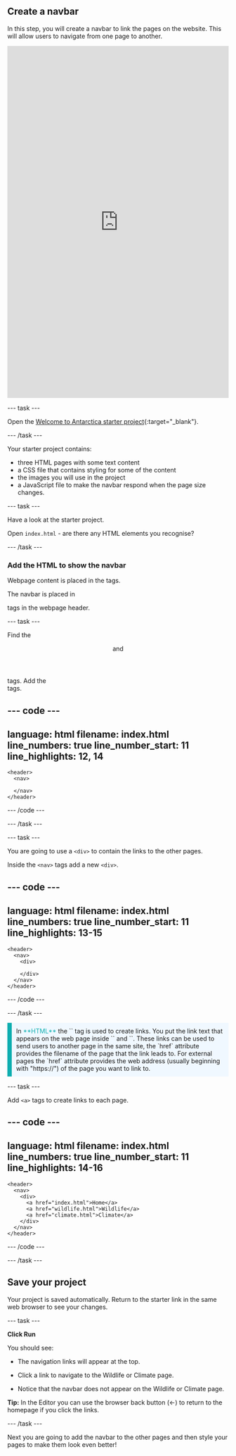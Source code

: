 ## Create a navbar

In this step, you will create a navbar to link the pages on the website. This will allow users to navigate from one page to another.
<iframe src="https://editor.raspberrypi.org/en/embed/viewer/welcome-to-antarctica-step2" width="100%" height="800" frameborder="0" marginwidth="0" marginheight="0" allowfullscreen> </iframe>

--- task ---

Open the [Welcome to Antarctica starter project](https://editor.raspberrypi.org/en/projects/welcome-to-antarctica-starter){:target="_blank"}.

--- /task ---

Your starter project contains:
+ three HTML pages with some text content
+ a CSS file that contains styling for some of the content
+ the images you will use in the project
+ a JavaScript file to make the navbar respond when the page size changes.

--- task ---

Have a look at the starter project. 

Open `index.html` - are there any HTML elements you recognise?

--- /task ---

### Add the HTML to show the navbar

Webpage content is placed in the <body> tags.

The navbar is placed in <nav> tags in the webpage header.

--- task ---

Find the <header> and </header> tags.
Add the <nav> tags.

--- code ---
---
language: html
filename: index.html
line_numbers: true
line_number_start: 11
line_highlights: 12, 14
---

    <header>
      <nav>
        
      </nav>
    </header>

--- /code ---

--- /task ---

--- task ---

You are going to use a `<div>` to contain the links to the other pages. 

Inside the `<nav>` tags add a new `<div>`.

--- code ---
---
language: html
filename: index.html
line_numbers: true
line_number_start: 11
line_highlights: 13-15
---

    <header>
      <nav>
        <div>

        </div>
      </nav>
    </header>

--- /code ---

--- /task ---

<p style="border-left: solid; border-width:10px; border-color: #0faeb0; background-color: aliceblue; padding: 10px;">
In <span style="color: #0faeb0">**HTML**</span> the `<a>` tag is used to create links. You put the link text that appears on the web page inside `<a>` and `</a>`. These links can be used to send users to another page in the same site, the `href` attribute provides the filename of the page that the link leads to. For external pages the `href` attribute provides the web address (usually beginning with "https://") of the page you want to link to.
</p>

--- task ---

Add `<a>` tags to create links to each page.

--- code ---
---
language: html
filename: index.html
line_numbers: true
line_number_start: 11
line_highlights: 14-16
---

    <header>
      <nav>
        <div>
          <a href="index.html">Home</a>
          <a href="wildlife.html">Wildlife</a>
          <a href="climate.html">Climate</a>
        </div>
      </nav>
    </header>

--- /code ---

--- /task ---

## Save your project

Your project is saved automatically. Return to the starter link in the same web browser to see your changes.

--- task ---

**Click Run**

You should see:

+ The navigation links will appear at the top.

+ Click a link to navigate to the Wildlife or Climate page. 

+ Notice that the navbar does not appear on the Wildlife or Climate page.

**Tip:** In the Editor you can use the browser back button (←) to return to the homepage if you click the links.

--- /task ---

Next you are going to add the navbar to the other pages and then style your pages to make them look even better!
